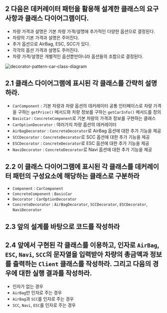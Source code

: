 ## 2 다음은 데커레이터 패턴을 활용해 설계한 클래스의 요구사항과 클래스 다이어그램이다.

- 차량 가격과 설명은 기본 차량 가격/설명에 추가적인 다양한 옵션으로 결정된다.
- 차량의 기본 가격과 설명은 주어진다.
- 추가 옵션으로 AirBag, ESC, SCC가 있다.
- 각각의 옵션 가격과 설명도 주어진다.
- 차량 가격/설명은 개별적인 옵션뿐만아니라 옵션들의 조합으로 결정된다.

![decorator-pattern-car-class-diagram](http://www.plantuml.com/plantuml/png/fPJ1RiCW38RlF8MFwJQ_G3LDQhCUTcahyGGUPH7I1X6WNTgz-qYxh27G96qv8VltpsU4eNVdBGaFufESWv9iQRvgewNsi6SGrYDKqc-j4hAOmHoKzkTmaB_f3tDCS6-LhjWFOoUh9JabWk3F1g5kF2A7Lb9qKhEx3WsvJUsLqQzI64lUsFykqbInE-tahi6SHytVXx5GTabLdm61Zl5jSX4z_H3OKseopheubrpNo8gNQHVIYRI5hdAOFouVXm_EDv3pCaFkH8QSJoPtLvBpcyZNzArIT1sYANka7ORl6OpJhzk2gVWi-ZqGyI4pTB7e-O0uJTJ-5ImpueY7b_uCvNMDiFjIBxfrdyzbg-ZwsIy0)

## 2.1 클래스 다이어그램에 표시된 각 클래스를 간략히 설명하라.

- `CarComponent` : 기본 차량과 차량 옵션의 데커레이터 공통 인터페이스로 차량 가격을 구하는 `getPrice()` 메서드와 차량 정보를 구하는 `getCarInfo()` 메서드를 정의
- `BasicCar` : `ConcreteComponent`로 기본 차량의 가격과 정보를 구현하는 클래스
- `CarOptionDecorator` : 여러가지 차량 옵션의 데커레이터
- `AirBagDecorator` : `ConcreteDecorator`로 AirBag 옵션에 대한 추가 기능을 제공
- `SCCDecorator` : `ConcreteDecorator`로 SCC 옵션에 대한 추가 기능을 제공
- `ESCDecorator` : `ConcreteDecorator`로 ESC 옵션에 대한 추가 기능을 제공
- `NaviDecorator` : `ConcreteDecorator`로 Navi 옵션에 대한 추가 기능을 제공

## 2.2 이 클래스 다이어그램에 표시된 각 클래스를 데커레이터 패턴의 구성요소에 해당하는 클래스로 구분하라

- `Component` : `CarComponent`
- `ConcreteComponent` : `BasicCar`
- `Decorator` : `CarOptionDecorator`
- `ConcreteDecorator` : `AirBagDecorator`, `SCCDecorator`, `ESCDecorator`, `NaviDecorator`

## 2.3 앞의 설계를 바탕으로 코드를 작성하라



## 2.4 앞에서 구현된 각 클래스를 이용하고, 인자로 `AirBag`, `ESC`, `Navi`, `SCC`의 문자열을 입력받아 차량의 총금액과 정보를 출력하는 `Client` 클래스를 작성하라. 그리고 다음의 경우에 대한 실행 결과를 작성하라.

- 인자가 없는 경우
- `AirBag`만 인자로 주는 경우
- `AirBag`과 `SCC`를 인자로 주는 경우
- `SCC`, `Navi`, `ESC`를 인자로 주는 경우



